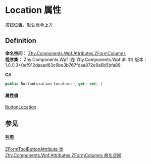# Location 属性


按钮位置，默认表单上方



## Definition
**命名空间：** <a href="N_Zhy_Components_Wpf_Attributes_ZFormColumns.md">Zhy.Components.Wpf.Attributes.ZFormColumns</a>  
**程序集：** Zhy.Components.Wpf (在 Zhy.Components.Wpf.dll 中) 版本：1.0.0.3+0ef912daaad63c6be3b767fdaa872e9a6b5bfa88

**C#**
``` C#
public ButtonLocation Location { get; set; }
```



#### 属性值
<a href="T_Zhy_Components_Wpf_Enums_ButtonLocation.md">ButtonLocation</a>

## 参见


#### 引用
<a href="T_Zhy_Components_Wpf_Attributes_ZFormColumns_ZFormToolButtonAttribute.md">ZFormToolButtonAttribute 类</a>  
<a href="N_Zhy_Components_Wpf_Attributes_ZFormColumns.md">Zhy.Components.Wpf.Attributes.ZFormColumns 命名空间</a>  

